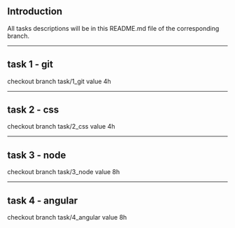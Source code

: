 ## Introduction ##
All tasks descriptions will be in this README.md file of the corresponding branch.

----------
## task 1 - git ##
checkout branch task/1_git
value 4h

----------
## task 2 - css ##
checkout branch task/2_css
value 4h


----------
## task 3 - node ##
checkout branch task/3_node
value 8h


----------
## task 4 - angular ##
checkout branch task/4_angular
value 8h 
